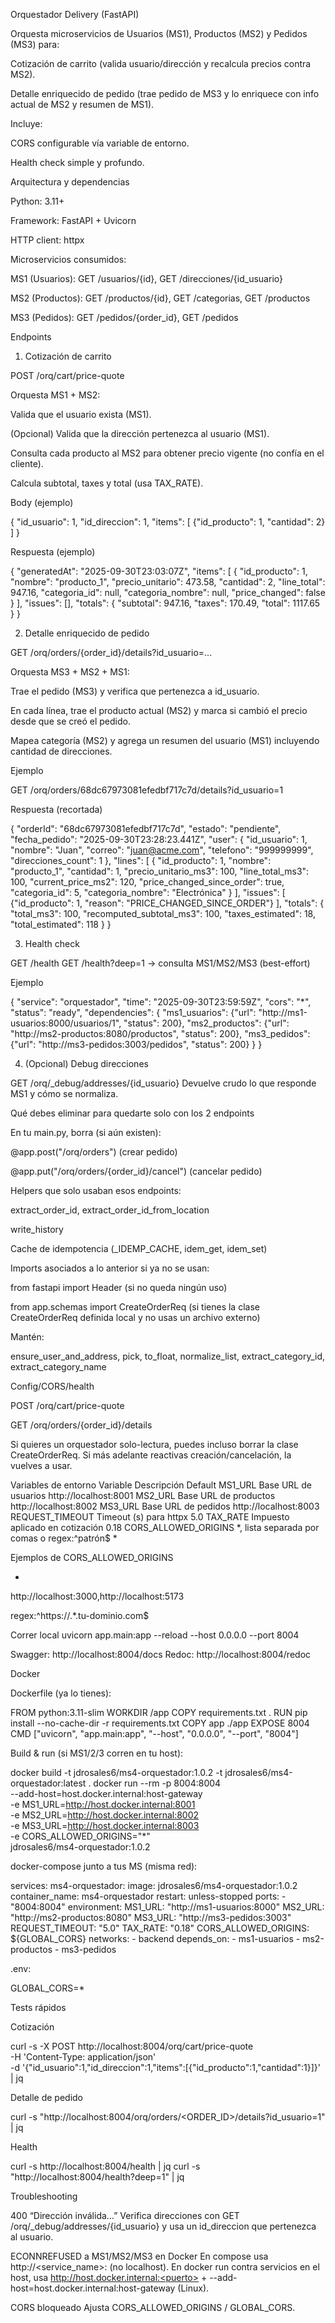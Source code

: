 Orquestador Delivery (FastAPI)

Orquesta microservicios de Usuarios (MS1), Productos (MS2) y Pedidos (MS3) para:

Cotización de carrito (valida usuario/dirección y recalcula precios contra MS2).

Detalle enriquecido de pedido (trae pedido de MS3 y lo enriquece con info actual de MS2 y resumen de MS1).

Incluye:

CORS configurable vía variable de entorno.

Health check simple y profundo.

Arquitectura y dependencias

Python: 3.11+

Framework: FastAPI + Uvicorn

HTTP client: httpx

Microservicios consumidos:

MS1 (Usuarios): GET /usuarios/{id}, GET /direcciones/{id_usuario}

MS2 (Productos): GET /productos/{id}, GET /categorias, GET /productos

MS3 (Pedidos): GET /pedidos/{order_id}, GET /pedidos

Endpoints
1) Cotización de carrito

POST /orq/cart/price-quote

Orquesta MS1 + MS2:

Valida que el usuario exista (MS1).

(Opcional) Valida que la dirección pertenezca al usuario (MS1).

Consulta cada producto al MS2 para obtener precio vigente (no confía en el cliente).

Calcula subtotal, taxes y total (usa TAX_RATE).

Body (ejemplo)

{
  "id_usuario": 1,
  "id_direccion": 1,
  "items": [
    {"id_producto": 1, "cantidad": 2}
  ]
}


Respuesta (ejemplo)

{
  "generatedAt": "2025-09-30T23:03:07Z",
  "items": [
    {
      "id_producto": 1,
      "nombre": "producto_1",
      "precio_unitario": 473.58,
      "cantidad": 2,
      "line_total": 947.16,
      "categoria_id": null,
      "categoria_nombre": null,
      "price_changed": false
    }
  ],
  "issues": [],
  "totals": {
    "subtotal": 947.16,
    "taxes": 170.49,
    "total": 1117.65
  }
}

2) Detalle enriquecido de pedido

GET /orq/orders/{order_id}/details?id_usuario=...

Orquesta MS3 + MS2 + MS1:

Trae el pedido (MS3) y verifica que pertenezca a id_usuario.

En cada línea, trae el producto actual (MS2) y marca si cambió el precio desde que se creó el pedido.

Mapea categoría (MS2) y agrega un resumen del usuario (MS1) incluyendo cantidad de direcciones.

Ejemplo

GET /orq/orders/68dc67973081efedbf717c7d/details?id_usuario=1


Respuesta (recortada)

{
  "orderId": "68dc67973081efedbf717c7d",
  "estado": "pendiente",
  "fecha_pedido": "2025-09-30T23:28:23.441Z",
  "user": {
    "id_usuario": 1,
    "nombre": "Juan",
    "correo": "juan@acme.com",
    "telefono": "999999999",
    "direcciones_count": 1
  },
  "lines": [
    {
      "id_producto": 1,
      "nombre": "producto_1",
      "cantidad": 1,
      "precio_unitario_ms3": 100,
      "line_total_ms3": 100,
      "current_price_ms2": 120,
      "price_changed_since_order": true,
      "categoria_id": 5,
      "categoria_nombre": "Electrónica"
    }
  ],
  "issues": [
    {"id_producto": 1, "reason": "PRICE_CHANGED_SINCE_ORDER"}
  ],
  "totals": {
    "total_ms3": 100,
    "recomputed_subtotal_ms3": 100,
    "taxes_estimated": 18,
    "total_estimated": 118
  }
}

3) Health check

GET /health
GET /health?deep=1 → consulta MS1/MS2/MS3 (best-effort)

Ejemplo

{
  "service": "orquestador",
  "time": "2025-09-30T23:59:59Z",
  "cors": "*",
  "status": "ready",
  "dependencies": {
    "ms1_usuarios": {"url": "http://ms1-usuarios:8000/usuarios/1", "status": 200},
    "ms2_productos": {"url": "http://ms2-productos:8080/productos", "status": 200},
    "ms3_pedidos": {"url": "http://ms3-pedidos:3003/pedidos", "status": 200}
  }
}

4) (Opcional) Debug direcciones

GET /orq/_debug/addresses/{id_usuario}
Devuelve crudo lo que responde MS1 y cómo se normaliza.

Qué debes eliminar para quedarte solo con los 2 endpoints

En tu main.py, borra (si aún existen):

@app.post("/orq/orders") (crear pedido)

@app.put("/orq/orders/{order_id}/cancel") (cancelar pedido)

Helpers que solo usaban esos endpoints:

extract_order_id, extract_order_id_from_location

write_history

Cache de idempotencia (_IDEMP_CACHE, idem_get, idem_set)

Imports asociados a lo anterior si ya no se usan:

from fastapi import Header (si no queda ningún uso)

from app.schemas import CreateOrderReq (si tienes la clase CreateOrderReq definida local y no usas un archivo externo)

Mantén:

ensure_user_and_address, pick, to_float, normalize_list, extract_category_id, extract_category_name

Config/CORS/health

POST /orq/cart/price-quote

GET /orq/orders/{order_id}/details

Si quieres un orquestador solo-lectura, puedes incluso borrar la clase CreateOrderReq.
Si más adelante reactivas creación/cancelación, la vuelves a usar.

Variables de entorno
Variable	Descripción	Default
MS1_URL	Base URL de usuarios	http://localhost:8001
MS2_URL	Base URL de productos	http://localhost:8002
MS3_URL	Base URL de pedidos	http://localhost:8003
REQUEST_TIMEOUT	Timeout (s) para httpx	5.0
TAX_RATE	Impuesto aplicado en cotización	0.18
CORS_ALLOWED_ORIGINS	*, lista separada por comas o regex:^patrón$	*

Ejemplos de CORS_ALLOWED_ORIGINS

*

http://localhost:3000,http://localhost:5173

regex:^https://.*\.tu-dominio\.com$

Correr local
uvicorn app.main:app --reload --host 0.0.0.0 --port 8004


Swagger: http://localhost:8004/docs
Redoc: http://localhost:8004/redoc

Docker

Dockerfile (ya lo tienes):

FROM python:3.11-slim
WORKDIR /app
COPY requirements.txt .
RUN pip install --no-cache-dir -r requirements.txt
COPY app ./app
EXPOSE 8004
CMD ["uvicorn", "app.main:app", "--host", "0.0.0.0", "--port", "8004"]


Build & run (si MS1/2/3 corren en tu host):

docker build -t jdrosales6/ms4-orquestador:1.0.2 -t jdrosales6/ms4-orquestador:latest .
docker run --rm -p 8004:8004 \
  --add-host=host.docker.internal:host-gateway \
  -e MS1_URL=http://host.docker.internal:8001 \
  -e MS2_URL=http://host.docker.internal:8002 \
  -e MS3_URL=http://host.docker.internal:8003 \
  -e CORS_ALLOWED_ORIGINS="*" \
  jdrosales6/ms4-orquestador:1.0.2


docker-compose junto a tus MS (misma red):

services:
  ms4-orquestador:
    image: jdrosales6/ms4-orquestador:1.0.2
    container_name: ms4-orquestador
    restart: unless-stopped
    ports:
      - "8004:8004"
    environment:
      MS1_URL: "http://ms1-usuarios:8000"
      MS2_URL: "http://ms2-productos:8080"
      MS3_URL: "http://ms3-pedidos:3003"
      REQUEST_TIMEOUT: "5.0"
      TAX_RATE: "0.18"
      CORS_ALLOWED_ORIGINS: ${GLOBAL_CORS}
    networks:
      - backend
    depends_on:
      - ms1-usuarios
      - ms2-productos
      - ms3-pedidos


.env:

GLOBAL_CORS=*

Tests rápidos

Cotización

curl -s -X POST http://localhost:8004/orq/cart/price-quote \
  -H 'Content-Type: application/json' \
  -d '{"id_usuario":1,"id_direccion":1,"items":[{"id_producto":1,"cantidad":1}]}' | jq


Detalle de pedido

curl -s "http://localhost:8004/orq/orders/<ORDER_ID>/details?id_usuario=1" | jq


Health

curl -s http://localhost:8004/health | jq
curl -s "http://localhost:8004/health?deep=1" | jq

Troubleshooting

400 “Dirección inválida…”
Verifica direcciones con GET /orq/_debug/addresses/{id_usuario} y usa un id_direccion que pertenezca al usuario.

ECONNREFUSED a MS1/MS2/MS3 en Docker
En compose usa http://<service_name>:<puerto interno> (no localhost).
En docker run contra servicios en el host, usa http://host.docker.internal:<puerto> + --add-host=host.docker.internal:host-gateway (Linux).

CORS bloqueado
Ajusta CORS_ALLOWED_ORIGINS / GLOBAL_CORS.
